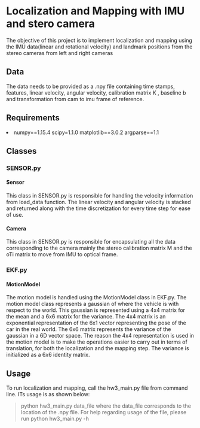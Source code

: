 # Localization and Mapping with IMU and stero camera
The objective of this project is to implement localization and mapping using the IMU data(linear and rotational velocity) and landmark positions from the stereo cameras from left and right cameras
## Data
The data needs to be provided as a .npy file containing time stamps, features, linear velocity, angular velocity, calibration matrix K , baseline b and transformation from cam to imu frame of reference.

## Requirements
<li>
<item>numpy==1.15.4</item>
<item>scipy=1.1.0</item>
<item>matplotlib==3.0.2</item>
<item>argparse==1.1</item>
</li>

## Classes
### SENSOR.py
#### Sensor
This class in SENSOR.py is responsible for handling the velocity information from load_data function. The linear velocity and angular velocity is stacked and returned along with the time discretization for every time step for ease of use.
#### Camera
This class in SENSOR.py is responsible for encapsulating all the data corresponding to the camera mainly the stereo calibration matrix M and the oTi matrix to move from IMU to optical frame. 
### EKF.py
#### MotionModel
The motion model is handled using the MotionModel class in EKF.py. The motion model class represents a gaussian of where the vehicle is with respect to the world. This gaussian is represented using a 4x4 matrix for the mean and a 6x6 matrix for the variance. The 4x4 matrix is an exponential representation of the 6x1 vector representing the pose of the car in the real world. The 6x6 matrix represents the variance of the gaussian in a 6D vector space. The reason the 4x4 representation is used in the motion model is to make the operations easier to carry out in terms of translation, for both the localization and the mapping step. The variance is initialized as a $6x6$ identity matrix.

## Usage
To run localization and mapping, call the hw3_main.py file from command line. ITs usage is as shown below:
> python hw3_main.py data_file
where the data_file corresponds to the location of the .npy file. For help regarding usage of the file, please run
> python hw3_main.py -h  
